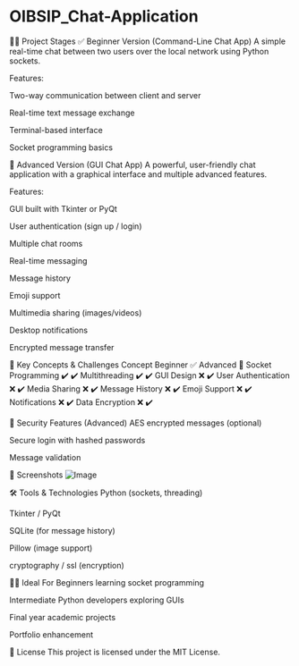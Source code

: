 # OIBSIP_Chat-Application

🧑‍💻 Project Stages
✅ Beginner Version (Command-Line Chat App)
A simple real-time chat between two users over the local network using Python sockets.

Features:

Two-way communication between client and server

Real-time text message exchange

Terminal-based interface

Socket programming basics

🚀 Advanced Version (GUI Chat App)
A powerful, user-friendly chat application with a graphical interface and multiple advanced features.

Features:

GUI built with Tkinter or PyQt

User authentication (sign up / login)

Multiple chat rooms

Real-time messaging

Message history

Emoji support

Multimedia sharing (images/videos)

Desktop notifications

Encrypted message transfer

🧠 Key Concepts & Challenges
Concept	Beginner ✅	Advanced 🚀
Socket Programming	✔️	✔️
Multithreading	✔️	✔️
GUI Design	❌	✔️
User Authentication	❌	✔️
Media Sharing	❌	✔️
Message History	❌	✔️
Emoji Support	❌	✔️
Notifications	❌	✔️
Data Encryption	❌	✔️


🔐 Security Features (Advanced)
AES encrypted messages (optional)

Secure login with hashed passwords

Message validation

📸 Screenshots
![Image](https://github.com/user-attachments/assets/64b3a549-3594-4211-aa3b-b65bf6cf9eaa)

🛠️ Tools & Technologies
Python (sockets, threading)

Tkinter / PyQt

SQLite (for message history)

Pillow (image support)

cryptography / ssl (encryption)

👨‍🎓 Ideal For
Beginners learning socket programming

Intermediate Python developers exploring GUIs

Final year academic projects

Portfolio enhancement

📄 License
This project is licensed under the MIT License.
